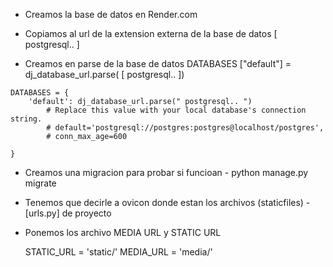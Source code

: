 - Creamos la base de datos en Render.com 
- Copiamos al url de la extension externa de la base de datos [  postgresql.. ]

- Creamos en parse de la base de datos 
    DATABASES ["default"] = dj_database_url.parse(  [ postgresql.. ])
```   
DATABASES = {
    'default': dj_database_url.parse(" postgresql.. ")
        # Replace this value with your local database's connection string.
        # default='postgresql://postgres:postgres@localhost/postgres',
        # conn_max_age=600

}
```

- Creamos una migracion para probar si funcioan - python manage.py migrate

- Tenemos que decirle a ovicon donde estan los archivos (staticfiles) - [urls.py] de proyecto


- Ponemos los archivo MEDIA URL y STATIC URL 

    STATIC_URL = 'static/'
    MEDIA_URL = 'media/'
